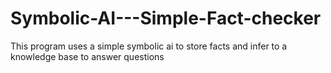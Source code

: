 # Symbolic-AI---Simple-Fact-checker
This program uses a simple symbolic ai to store facts and infer to a knowledge base to answer questions

